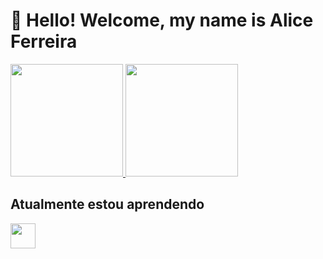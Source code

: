 # 👋 Hello! Welcome, my name is Alice Ferreira 

<div>
  <a href="https://github.com/Malicef">
    <img height="180em" src="https://github-readme-stats.vercel.app/api/top-langs/?username=Malicef&layout=compact&langs_count=7&theme=dracula"/>
    <img height="180em" src="https://github-readme-stats.vercel.app/api?username=Malicef&show_icons=true&theme=dracula&include_all_commits=true&count_private=true"/>
  </a>
</div>

           
## Atualmente estou aprendendo
<img src="https://cdn.jsdelivr.net/gh/devicons/devicon/icons/javascript/javascript-original.svg" height="40" width="40" />



           
           
          
          
          
